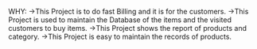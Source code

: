 WHY:
   ->This Project is to do fast Billing and it is  for the customers.
   ->This Project is used to maintain the  Database of the items and the visited customers to buy items.
   ->This Project shows the report of products and category.
   ->This Project is easy to maintain the records of products.
		 
		 
		 
